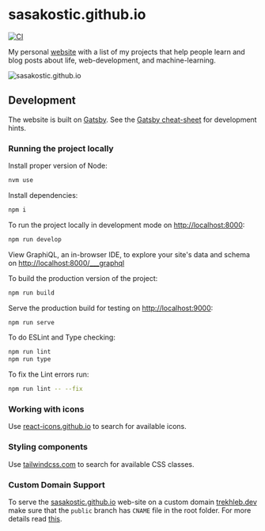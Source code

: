 # sasakostic.github.io

[![CI](https://github.com/sasakostic/sasakostic.github.io/workflows/CI/badge.svg)](https://github.com/sasakostic/sasakostic.github.io/actions?query=workflow%3ACI+branch%3Amaster)

My personal [website](https://sasakostic.github.io) with a list of my projects that help people learn and blog posts about life, web-development, and machine-learning.

![sasakostic.github.io](https://sasakostic.github.io/static-assets/images/site-meta-image-01.png)

## Development

The website is built on [Gatsby](https://www.gatsbyjs.com/). See the [Gatsby cheat-sheet](https://www.gatsbyjs.com/gatsby-cheat-sheet.pdf) for development hints.

### Running the project locally

Install proper version of Node:

```bash
nvm use
```

Install dependencies:

```bash
npm i
```

To run the project locally in development mode on [http://localhost:8000](http://localhost:8000):

```bash
npm run develop
```

View GraphiQL, an in-browser IDE, to explore your site's data and schema on [http://localhost:8000/___graphql](https://localhost:8000/___graphql)

To build the production version of the project:

```bash
npm run build
```

Serve the production build for testing on [http://localhost:9000](http://localhost:9000):

```bash
npm run serve
```

To do ESLint and Type checking:

```bash
npm run lint
npm run type
```

To fix the Lint errors run:

```bash
npm run lint -- --fix
```

### Working with icons

Use [react-icons.github.io](https://react-icons.github.io/react-icons) to search for available icons.

### Styling components

Use [tailwindcss.com](https://tailwindcss.com) to search for available CSS classes.

### Custom Domain Support

To serve the [sasakostic.github.io](https://sasakostic.github.io) web-site on a custom domain [trekhleb.dev](https://sasakostic.github.io) make sure that the `public` branch has `CNAME` file in the root folder. For more details read [this](https://docs.github.com/en/free-pro-team@latest/github/working-with-github-pages/configuring-a-custom-domain-for-your-github-pages-site).
